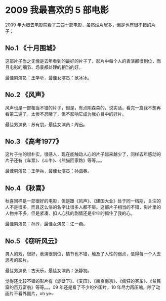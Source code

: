 # 2009 我最喜欢的 5 部电影

2009 年大概去电影院看了三四十部电影，虽然烂片居多，但是也有很不错的片子：

## No.1 《十月围城》

这部片子当之无愧是去年看到的最好的片子了，影片中每个人的表演都很到位，而且电影的细节、场景都处理的相当的好。

最佳男演员：王学圻，最佳女演员：范冰冰。

## No.2 《风声》

风声也是一部相当不错的片子，但是，有点阴森森的，说实话，看完一篇我不想再看第二遍了，太惨不忍睹了，但不影响它成为我心目中的好片。

最佳男演员：苏有朋，最佳女演员：周迅。

## No.3 《高考1977》

这片子拍的很朴实，很感人，现在能触动人心的片子越来越少了，同样去年感动的片子还有《车票》、《斗牛》、《熊猫回家路》等等。。。

最佳男演员：王学兵，最佳女演员：孙海英。

## No.4 《秋喜》

秋喜同样是一部很好的电影，但是跟《风声》、《建国大业》处于同一档期，关注的人不是很多，而且这么俗的名字让很多人都不屑。这部片子相当的不错，影片里的人物并不多，但是紧凑、扣人心弦的剧情还是牢牢的抓住了我的心。

最佳男演员：孙淳，最佳女演员：江一燕。

## No.5 《窃听风云》

男人的戏，很好，表演很到位，情节也不错，触及了人性的弱点，值得每一个人去思考的影片。

最佳男演员：古天乐，最佳女演员：张静初。

觉得还比较不错的影片有《赤壁下》、《麦田》、《南京南京》、《疯狂的赛车》、《贫民窟的百万富翁》等等。。。09 年还是看了不少的外国片，10 年尽力再压缩，除了动画片不看外国片，oh ye~ 
